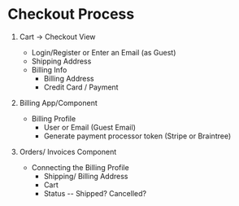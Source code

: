 # Checkout Process

1. Cart -> Checkout View
    - Login/Register or Enter an Email (as Guest)
    - Shipping Address
    - Billing Info
        - Billing Address
        - Credit Card / Payment

2. Billing App/Component
    - Billing Profile
        - User or Email (Guest Email)
        - Generate payment processor token (Stripe or Braintree)

3. Orders/ Invoices Component
    - Connecting the Billing Profile
        - Shipping/ Billing Address
        - Cart
        - Status -- Shipped? Cancelled?
